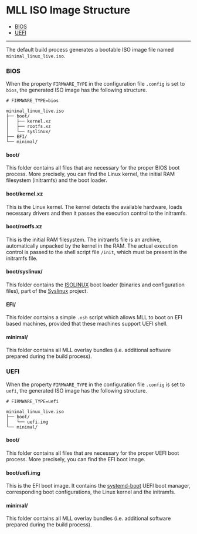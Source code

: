 # MLL ISO Image Structure

* [BIOS](#bios)
* [UEFI](#uefi)

---

The default build process generates a bootable ISO image file named ``minimal_linux_live.iso``.

### BIOS

When the property ``FIRMWARE_TYPE`` in the configuration file ``.config`` is set to ``bios``, the generated ISO image has the following structure.

```
# FIRMWARE_TYPE=bios

minimal_linux_live.iso
├── boot/
│   ├── kernel.xz
│   ├── rootfs.xz
│   └── syslinux/
├── EFI/
└── minimal/
```

#### boot/

This folder contains all files that are necessary for the proper BIOS boot process. More precisely, you can find the Linux kernel, the initial RAM filesystem (initramfs) and the boot loader.

#### boot/kernel.xz

This is the Linux kernel. The kernel detects the available hardware, loads necessary drivers and then it passes the execution control to the initramfs.

#### boot/rootfs.xz

This is the initial RAM filesystem. The initramfs file is an archive, automatically unpacked by the kernel in the RAM. The actual execution control is passed to the shell script file ``/init``, which must be present in the initramfs file.

#### boot/syslinux/

This folder contains the [ISOLINUX](https://wiki.syslinux.org/wiki/index.php?title=ISOLINUX) boot loader (binaries and configuration files), part of the [Syslinux](https://syslinux.org) project.

#### EFI/

This folder contains a simple ``.nsh`` script which allows MLL to boot on EFI based machines, provided that these machines support UEFI shell.

#### minimal/

This folder contains all MLL overlay bundles (i.e. additional software prepared during the build process).

### UEFI

When the property ``FIRMWARE_TYPE`` in the configuration file ``.config`` is set to ``uefi``, the generated ISO image has the following structure.

```
# FIRMWARE_TYPE=uefi

minimal_linux_live.iso
├── boot/
│   └── uefi.img
└── minimal/
```

#### boot/

This folder contains all files that are necessary for the proper UEFI boot process. More precisely, you can find the EFI boot image.

#### boot/uefi.img

This is the EFI boot image. It contains the [systemd-boot](https://github.com/ivandavidov/systemd-boot) UEFI boot manager, corresponding boot configurations, the Linux kernel and the initramfs.

#### minimal/

This folder contains all MLL overlay bundles (i.e. additional software prepared during the build process).

